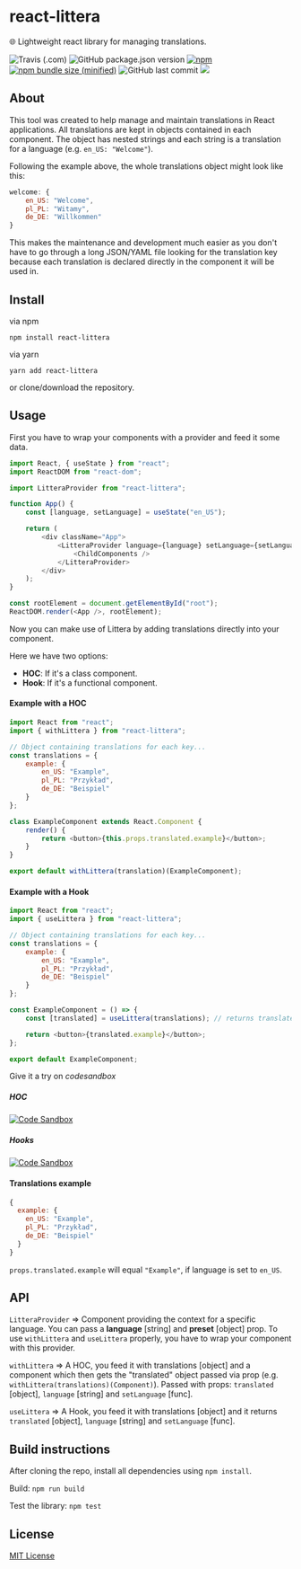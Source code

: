 # react-littera

🌐 Lightweight react library for managing translations.

![Travis (.com)](https://img.shields.io/travis/com/DRFR0ST/react-littera?style=for-the-badge)
![GitHub package.json version](https://img.shields.io/github/package-json/v/DRFR0ST/react-littera?style=for-the-badge)
[![npm](https://img.shields.io/npm/dt/react-littera.svg?style=for-the-badge)](https://www.npmjs.com/package/react-littera)
[![npm bundle size (minified)](https://img.shields.io/bundlephobia/min/react.svg?style=for-the-badge)](https://www.npmjs.com/package/react-littera)
![GitHub last commit](https://img.shields.io/github/last-commit/DRFR0ST/react-littera?style=for-the-badge)
[![](https://img.shields.io/github/license/DRFR0ST/react-littera.svg?style=for-the-badge)](https://github.com/DRFR0ST/react-littera)

## About

This tool was created to help manage and maintain translations in React applications. All translations are kept in objects contained in each component. The object has nested strings and each string is a translation for a language (e.g. `en_US: "Welcome"`).

Following the example above, the whole translations object might look like this:

```javascript
welcome: {
    en_US: "Welcome",
    pl_PL: "Witamy",
    de_DE: "Willkommen"
}
```

This makes the maintenance and development much easier as you don't have to go through a long JSON/YAML file looking for the translation key because each translation is declared directly in the component it will be used in.

## Install

via npm

```
npm install react-littera
```

via yarn

```
yarn add react-littera
```

or clone/download the repository.

## Usage

First you have to wrap your components with a provider and feed it some data.

```javascript
import React, { useState } from "react";
import ReactDOM from "react-dom";

import LitteraProvider from "react-littera";

function App() {
    const [language, setLanguage] = useState("en_US");

    return (
        <div className="App">
            <LitteraProvider language={language} setLanguage={setLanguage}>
                <ChildComponents />
            </LitteraProvider>
        </div>
    );
}

const rootElement = document.getElementById("root");
ReactDOM.render(<App />, rootElement);
```

Now you can make use of Littera by adding translations directly into your component.

Here we have two options:

-   **HOC**: If it's a class component.
-   **Hook**: If it's a functional component.

#### Example with a HOC

```javascript
import React from "react";
import { withLittera } from "react-littera";

// Object containing translations for each key...
const translations = {
    example: {
        en_US: "Example",
        pl_PL: "Przykład",
        de_DE: "Beispiel"
    }
};

class ExampleComponent extends React.Component {
    render() {
        return <button>{this.props.translated.example}</button>;
    }
}

export default withLittera(translation)(ExampleComponent);
```

#### Example with a Hook

```javascript
import React from "react";
import { useLittera } from "react-littera";

// Object containing translations for each key...
const translations = {
    example: {
        en_US: "Example",
        pl_PL: "Przykład",
        de_DE: "Beispiel"
    }
};

const ExampleComponent = () => {
    const [translated] = useLittera(translations); // returns translated, language and setLanguage

    return <button>{translated.example}</button>;
};

export default ExampleComponent;
```

Give it a try on _codesandbox_

##### HOC

[![Code Sandbox](https://codesandbox.io/static/img/play-codesandbox.svg)](https://codesandbox.io/s/6299pk9r1r)

##### Hooks

[![Code Sandbox](https://codesandbox.io/static/img/play-codesandbox.svg)](https://codesandbox.io/s/ywl2lm8r4z)

#### Translations example

```javascript
{
  example: {
    en_US: "Example",
    pl_PL: "Przykład",
    de_DE: "Beispiel"
  }
}
```

`props.translated.example` will equal `"Example"`, if language is set to `en_US`.

## API

`LitteraProvider` => Component providing the context for a specific language. You can pass a **language** [string] and **preset** [object] prop. To use `withLittera` and `useLittera` properly, you have to wrap your component with this provider.

`withLittera` => A HOC, you feed it with translations [object] and a component which then gets the "translated" object passed via prop (e.g. `withLittera(translations)(Component)`). Passed with props: `translated` [object], `language` [string] and `setLanguage` [func].

`useLittera` => A Hook, you feed it with translations [object] and it returns `translated` [object], `language` [string] and `setLanguage` [func].

## Build instructions

After cloning the repo, install all dependencies using `npm install`.

Build:
`npm run build`

Test the library:
`npm test`

## License

[MIT License](https://github.com/DRFR0ST/react-littera/blob/master/LICENSE)

